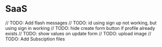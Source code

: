 # SaaS

// TODO: Add flash messages
// TODO: id using sign up not working, but using sign in working
// TODO: hide create form button if profile already exists
// TODO: show values on update form
// TODO: upload image
// TODO: Add Subsciption files

